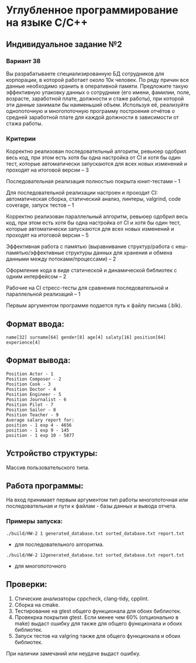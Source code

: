 #  Углубленное программирование на языке С/С++

## Индивидуальное задание №2
### Вариант 38
Вы разрабатываете специализированную БД сотрудников для корпорации, в которой работает около 10к человек. 
По ряду причин все данные необходимо хранить в оперативной памяти. Предложите такую эффективную упаковку 
данных о сотруднике (его имени, фамилии, поле, возрасте, заработной плате, должности и стаже работы), 
при которой эти данные занимали бы наименьший объем. Используя её, реализуйте однопоточную и многопоточную 
программу построения отчётов о средней заработной плате для каждой должности в зависимости от стажа работы.
### Критерии
Корректно реализован последовательный алгоритм, ревьюер одобрил весь код, при этом есть хотя бы одна настройка 
от CI и хотя бы один тест, которые автоматически запускаются для всех новых изменений и проходят на итоговой версии –  3

Последовательная реализация полностью покрыта юнит-тестами –  1

Для последовательной реализации настроен и проходит CI: автоматическая сборка, статический анализ,
линтеры, valgrind, code coverage, запуск тестов –  1

Корректно реализован параллельный алгоритм, ревьюер одобрил весь код, при этом есть хотя бы одна
настройка от CI и хотя бы один тест, которые автоматически запускаются для всех новых изменений и 
проходят на итоговой версии –  5

Эффективная работа с памятью (выравнивание структур/работа с кеш-памятью/эффективные структуры
данных для хранения и обмена данными между потоками/процессами) –  2

Оформление кода в виде статической и динамической библиотек с одним интерфейсом –  2

Рабочие на CI стресс-тесты для сравнения последовательной и параллельной реализаций –  1

Первым аргументом программе подается путь к файлу письма (.blk).

## Формат ввода:

`name[32] surname[64] gender[8] age[4] salaty[16] position[64] experience[4]`

## Формат вывода:

```
Position Actor - 1
Position Composer - 2
Position Cook - 3
Position Doctor - 4
Position Engineer - 5
Position Journalist - 6
Position Pilot - 7
Position Sailor - 8
Position Teacher - 9
Average salary report for:
position - 1 exp 4 - 4656 
position - 1 exp 9 - 145 
position - 1 exp 10 - 5877 
```

## Устройство структуры:

Массив пользовательского типа.

## Работа программы:

На вход принимает первым аргументом тип работы многопоточная или последовательная и пути к файлам - базы данных и вывода отчета. 

### Примеры запуска:
```
./build/HW-2 1 generated_database.txt sorted_database.txt report.txt
```
- для последовательного алгоритма.

```
./build/HW-2 12generated_database.txt sorted_database.txt report.txt
```
- для многопоточного

## Проверки:
1. Стические анализаторы cppcheck, clang-tidy, cpplint.
2. Сборка на cmake.
3. Тестирование на gtest общего функционала для обоих библиотек.
4. Провекрка покрытия gtest. Если менее чем 60% (опционально в make) выдаст ошибку для также для общего функционала и обоих библиотек.
5. Запуск тестов на valgring также для общего функционала и обоих библиотек.

При наличии замечаний или неудаче выдаст ошибку.